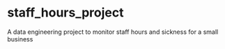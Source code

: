 # staff_hours_project
A data engineering project to monitor staff hours and sickness for a small business
